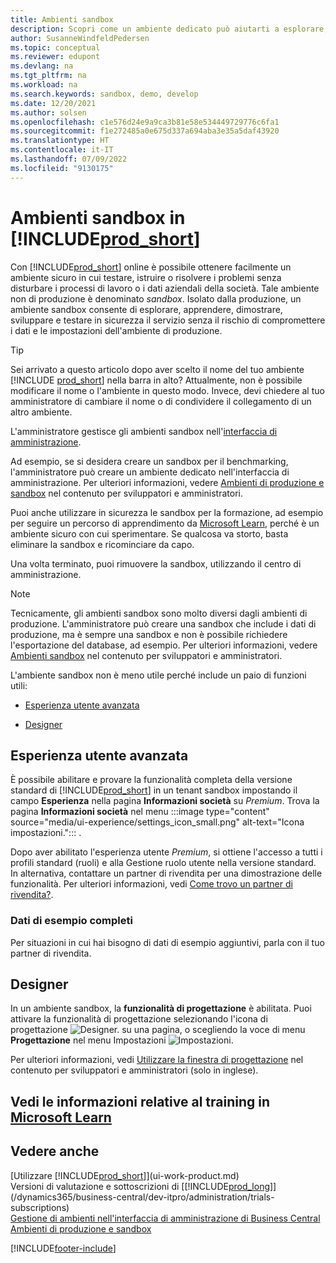 ```yaml
---
title: Ambienti sandbox
description: Scopri come un ambiente dedicato può aiutarti a esplorare, imparare, dimostrare, sviluppare, risolvere i problemi e testare Business Central in sicurezza.
author: SusanneWindfeldPedersen
ms.topic: conceptual
ms.reviewer: edupont
ms.devlang: na
ms.tgt_pltfrm: na
ms.workload: na
ms.search.keywords: sandbox, demo, develop
ms.date: 12/20/2021
ms.author: solsen
ms.openlocfilehash: c1e576d24e9a9ca3b81e58e534449729776c6fa1
ms.sourcegitcommit: f1e272485a0e675d337a694aba3e35a5daf43920
ms.translationtype: HT
ms.contentlocale: it-IT
ms.lasthandoff: 07/09/2022
ms.locfileid: "9130175"
---
```

# <a name="sandbox-environments-in-prod_short"></a>Ambienti sandbox in [!INCLUDE[prod_short](includes/prod_short.md)]

Con [!INCLUDE[prod_short](includes/prod_short.md)] online è possibile ottenere facilmente un ambiente sicuro in cui testare, istruire o risolvere i problemi senza disturbare i processi di lavoro o i dati aziendali della società. Tale ambiente non di produzione è denominato *sandbox*. Isolato dalla produzione, un ambiente sandbox consente di esplorare, apprendere, dimostrare, sviluppare e testare in sicurezza il servizio senza il rischio di compromettere i dati e le impostazioni dell'ambiente di produzione.  

> [!TIP]
> Sei arrivato a questo articolo dopo aver scelto il nome del tuo ambiente [!INCLUDE [prod_short](includes/prod_short.md)] nella barra in alto? Attualmente, non è possibile modificare il nome o l'ambiente in questo modo. Invece, devi chiedere al tuo amministratore di cambiare il nome o di condividere il collegamento di un altro ambiente.

L'amministratore gestisce gli ambienti sandbox nell'[interfaccia di amministrazione](/dynamics365/business-central/dev-itpro/administration/tenant-admin-center-environments?toc=/dynamics365/business-central/toc.json).  

Ad esempio, se si desidera creare un sandbox per il benchmarking, l'amministratore può creare un ambiente dedicato nell'interfaccia di amministrazione. Per ulteriori informazioni, vedere [Ambienti di produzione e sandbox](/dynamics365/business-central/dev-itpro/administration/environment-types) nel contenuto per sviluppatori e amministratori.  

Puoi anche utilizzare in sicurezza le sandbox per la formazione, ad esempio per seguire un percorso di apprendimento da [Microsoft Learn](/learn/dynamics365/business-central?WT.mc_id=dyn365bc_landingpage-docs), perché è un ambiente sicuro con cui sperimentare. Se qualcosa va storto, basta eliminare la sandbox e ricominciare da capo.  

Una volta terminato, puoi rimuovere la sandbox, utilizzando il centro di amministrazione.  

> [!NOTE]
> Tecnicamente, gli ambienti sandbox sono molto diversi dagli ambienti di produzione. L'amministratore può creare una sandbox che include i dati di produzione, ma è sempre una sandbox e non è possibile richiedere l'esportazione del database, ad esempio. Per ulteriori informazioni, vedere [Ambienti sandbox](/dynamics365/business-central/dev-itpro/administration/environment-types#sandbox-environments) nel contenuto per sviluppatori e amministratori.

L'ambiente sandbox non è meno utile perché include un paio di funzioni utili:

* [Esperienza utente avanzata](#advanced-user-experience)  
<!--* [Complete sample data](#complete-sample-data)  -->
* [Designer](#designer)  

## <a name="advanced-user-experience"></a>Esperienza utente avanzata

È possibile abilitare e provare la funzionalità completa della versione standard di [!INCLUDE[prod_short](includes/prod_short.md)] in un tenant sandbox impostando il campo **Esperienza** nella pagina **Informazioni società** su *Premium*. Trova la pagina **Informazioni società** nel menu :::image type="content" source="media/ui-experience/settings_icon_small.png" alt-text="Icona impostazioni."::: .  

Dopo aver abilitato l'esperienza utente *Premium*, si ottiene l'accesso a tutti i profili standard (ruoli) e alla Gestione ruolo utente nella versione standard. In alternativa, contattare un partner di rivendita per una dimostrazione delle funzionalità. Per ulteriori informazioni, vedi [Come trovo un partner di rivendita?](across-faq.yml#how-do-i-find-a-reselling-partner).  

### <a name="complete-sample-data"></a>Dati di esempio completi

Per situazioni in cui hai bisogno di dati di esempio aggiuntivi, parla con il tuo partner di rivendita.
<!-- In the sandbox environment, you can also create a new company with the **Advanced Evaluation - Complete Sample Data** option so that you can take training or step through walkthroughs that require additional sample data, such as [Walkthrough: Receiving and Putting Away in Basic Warehouse Configurations](walkthrough-receiving-and-putting-away-in-basic-warehousing.md).   -->

<!--#### To create a company with complete sample data in a sandbox

1. Choose the ![Lightbulb that opens the Tell Me feature.](media/ui-search/search_small.png "Tell me what you want to do") icon, enter **Companies**, and then choose the related link.  
2. Choose the **New** action, and then choose **Create New Company**.  
3. In the **Assisted Setup for Creating a Company** page, choose **Next**.  
4. Specify a name for the new company, and then, in the **Select the data and setup to get started** field, choose **Advanced Evaluation - Complete Sample Data**.  
5. Complete the rest of the assisted setup guide.  

When the assisted setup guide completes, you can start exploring the new company with the complete sample data. For more information, see [Creating New Companies in [!INCLUDE[prod_short](includes/prod_short.md)]](about-new-company.md).  -->

## <a name="designer"></a>Designer

In un ambiente sandbox, la **funzionalità di progettazione** è abilitata. Puoi attivare la funzionalità di progettazione selezionando l'icona di progettazione ![Designer.](./media/across-sandbox/sandbox-inclient-design-icon.png) su una pagina, o scegliendo la voce di menu **Progettazione** nel menu Impostazioni ![Impostazioni](media/ui-experience/settings_icon_small.png).  

Per ulteriori informazioni, vedi [Utilizzare la finestra di progettazione](/dynamics365/business-central/dev-itpro/developer/devenv-inclient-designer) nel contenuto per sviluppatori e amministratori (solo in inglese).  

<!-- ![In-client Designer.](./media/across-sandbox/sandbox-inclient-designer.png) -->

## <a name="see-related-training-at-microsoft-learn"></a>Vedi le informazioni relative al training in [Microsoft Learn](/learn/modules/admin-online-dynamics-365-business-central/)

## <a name="see-also"></a>Vedere anche

[Utilizzare [!INCLUDE[prod_short](includes/prod_short.md)]](ui-work-product.md)  
Versioni di valutazione e sottoscrizioni di [[!INCLUDE[prod_long](includes/prod_long.md)]](/dynamics365/business-central/dev-itpro/administration/trials-subscriptions)  
[Gestione di ambienti nell'interfaccia di amministrazione di Business Central](/dynamics365/business-central/dev-itpro/administration/tenant-admin-center-environments)  
[Ambienti di produzione e sandbox](/dynamics365/business-central/dev-itpro/administration/environment-types)  


[!INCLUDE[footer-include](includes/footer-banner.md)]
